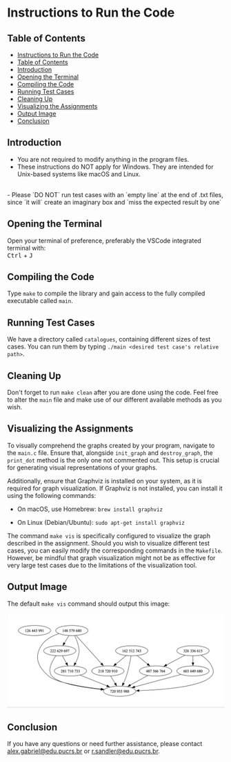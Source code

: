 # Instructions to Run the Code

## Table of Contents
- [Instructions to Run the Code](#instructions-to-run-the-code)
- [Table of Contents](#table-of-contents)
- [Introduction](#introduction)
- [Opening the Terminal](#opening-the-terminal)
- [Compiling the Code](#compiling-the-code)
- [Running Test Cases](#running-test-cases)
- [Cleaning Up](#cleaning-up)
- [Visualizing the Assignments](#visualizing-the-assignments)
- [Output Image](#output-image)
- [Conclusion](#conclusion)

## Introduction
- You are not required to modify anything in the program files.  
- These instructions do NOT apply for Windows. They are intended for Unix-based systems like macOS and Linux.
<br>
- Please `DO NOT` run test cases with an `empty line` at the end of .txt files, since `it will` create an imaginary box and `miss the expected result by one`

## Opening the Terminal
Open your terminal of preference, preferably the VSCode integrated terminal with:  
<span class="keyboard-shortcut"><kbd>Ctrl</kbd> + <kbd>J</kbd></span>

## Compiling the Code
Type `make` to compile the library and gain access to the fully compiled executable called `main`.

## Running Test Cases
We have a directory called `catalogues`, containing different sizes of test cases. You can run them by typing `./main <desired test case's relative path>`.

## Cleaning Up
Don't forget to run `make clean` after you are done using the code. Feel free to alter the `main` file and make use of our different available methods as you wish.

## Visualizing the Assignments

To visually comprehend the graphs created by your program, navigate to the `main.c` file. Ensure that, alongside `init_graph` and `destroy_graph`, the `print_dot` method is the only one not commented out. This setup is crucial for generating visual representations of your graphs.

Additionally, ensure that Graphviz is installed on your system, as it is required for graph visualization. If Graphviz is not installed, you can install it using the following commands:

- On macOS, use Homebrew:
`brew install graphviz`

- On Linux (Debian/Ubuntu):
`sudo apt-get install graphviz`

The command `make vis` is specifically configured to visualize the graph described in the assignment. Should you wish to visualize different test cases, you can easily modify the corresponding commands in the `Makefile`. However, be mindful that graph visualization might not be as effective for very large test cases due to the limitations of the visualization tool.

## Output Image
The default `make vis` command should output this image:
<br><br>
![Visualization Output](./assets/assets.png)

## Conclusion
If you have any questions or need further assistance, please contact [alex.gabriel@edu.pucrs.br](mailto:alex.gabriel@edu.pucrs.br) or [r.sandler@edu.pucrs.br](mailto:r.sandler@edu.pucrs.br).
